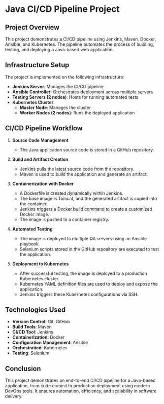 # Java CI/CD Pipeline Project

## Project Overview
This project demonstrates a CI/CD pipeline using Jenkins, Maven, Docker, Ansible, and Kubernetes. The pipeline automates the process of building, testing, and deploying a Java-based web application.

## Infrastructure Setup
The project is implemented on the following infrastructure:
- **Jenkins Server**: Manages the CI/CD pipeline
- **Ansible Controller**: Orchestrates deployment across multiple servers
- **Testing Servers (2 nodes)**: Hosts for running automated tests
- **Kubernetes Cluster**:
  - **Master Node**: Manages the cluster
  - **Worker Nodes (2 nodes)**: Runs the deployed application

## CI/CD Pipeline Workflow

1. **Source Code Management**
   - The Java application source code is stored in a GitHub repository.

2. **Build and Artifact Creation**
   - Jenkins pulls the latest source code from the repository.
   - Maven is used to build the application and generate an artifact.

3. **Containerization with Docker**
   - A Dockerfile is created dynamically within Jenkins.
   - The base image is Tomcat, and the generated artifact is copied into the container.
   - Jenkins triggers a Docker build command to create a customized Docker image.
   - The image is pushed to a container registry.

4. **Automated Testing**
   - The image is deployed to multiple QA servers using an Ansible playbook.
   - Selenium scripts stored in the GitHub repository are executed to test the application.

5. **Deployment to Kubernetes**
   - After successful testing, the image is deployed to a production Kubernetes cluster.
   - Kubernetes YAML definition files are used to deploy and expose the application.
   - Jenkins triggers these Kubernetes configurations via SSH.

## Technologies Used
- **Version Control**: Git, GitHub
- **Build Tools**: Maven
- **CI/CD Tool**: Jenkins
- **Containerization**: Docker
- **Configuration Management**: Ansible
- **Orchestration**: Kubernetes
- **Testing**: Selenium

## Conclusion
This project demonstrates an end-to-end CI/CD pipeline for a Java-based application, from code commit to production deployment using modern DevOps tools. It ensures automation, efficiency, and scalability in software delivery.

